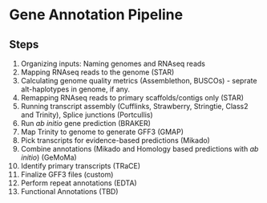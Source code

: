 # Gene Annotation Pipeline

## Steps

1. Organizing inputs: Naming genomes and RNAseq reads
2. Mapping RNAseq reads to the genome (STAR)
3. Calculating genome quality metrics (Assemblethon, BUSCOs) - seprate alt-haplotypes in genome, if any.
4. Remapping RNAseq reads to primary scaffolds/contigs only (STAR)
5. Running transcript assembly (Cufflinks, Strawberry, Stringtie, Class2 and Trinity), Splice junctions (Portcullis)
6. Run _ab initio_ gene prediction (BRAKER)
6. Map Trinity to genome to generate GFF3 (GMAP)
7. Pick transcripts for evidence-based predictions (Mikado)
8. Combine annotations (Mikado and Homology based predictions with _ab initio_) (GeMoMa)
9. Identify primary transcripts (TRaCE)
10. Finalize GFF3 files (custom)
11. Perform repeat annotations (EDTA)
12. Functional Annotations (TBD)


